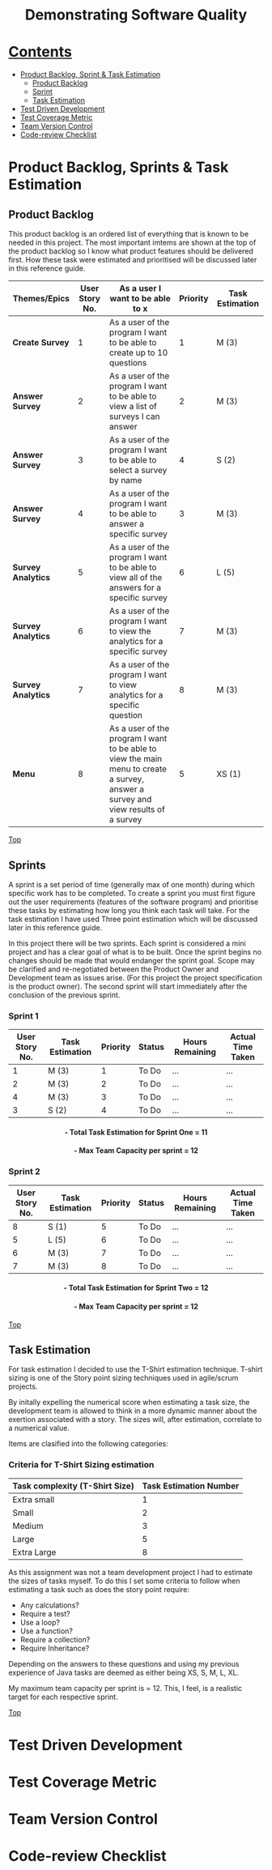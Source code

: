 <h1 align="center">Demonstrating Software Quality</h1>

# [Contents](#contents)

- [Product Backlog, Sprint & Task Estimation](#backlog)
  - [Product Backlog](#backl)
  - [Sprint](#sprin)
  - [Task Estimation](#taskest)
- [Test Driven Development](#tdd)
- [Test Coverage Metric](#tcm)
- [Team Version Control](#tvc)
- [Code-review Checklist](#coderev)

# Product Backlog, Sprints & Task Estimation<a name = "backlog"></a>

## Product Backlog <a name = "backl"></a>

This product backlog is an ordered list of everything that is known to be needed in this project. The most important imtems are shown at the top of the product backlog so I know what product features should be delivered first. How these task were estimated and prioritised will be discussed later in this reference guide. 

| Themes/Epics   | User Story No.    | As a user I want to be able to x  | Priority   | Task Estimation |
| --- | --- | --- | --- | --- |
| **Create Survey** | 1 | As a user of the program I want to be able to create up to 10 questions | 1 | M (3) |
| **Answer Survey** | 2 | As a user of the program I want to be able to view a list of surveys I can answer | 2 | M (3) |
| **Answer Survey** | 3 | As a user of the program I want to be able to select a survey by name | 4 | S (2) |
| **Answer Survey** | 4 | As a user of the program I want to be able to answer a specific survey | 3 | M (3) |
| **Survey Analytics** | 5 | As a user of the program I want to be able to view all of the answers for a specific survey | 6 | L (5) |
| **Survey Analytics** | 6 | As a user of the program I want to view the analytics for a specific survey | 7 | M (3) |
| **Survey Analytics** | 7 | As a user of the program I want to view analytics for a specific question | 8 | M (3) |
| **Menu** | 8 | As a user of the program I want to be able to view the main menu to create a survey, answer a survey and view results of a survey | 5 | XS (1) |

[Top](#contents)
## Sprints <a name = "sprin"></a>
A sprint is a set period of time (generally max of one month) during which specific work has to be completed. To create a sprint you must first figure out the user requirements (features of the software program) and prioritise these tasks by estimating how long you think each task will take. For the task estimation I have used Three point estimation which will be discussed later in this reference guide. 

In this project there will be two sprints. Each sprint is considered a mini project and has a clear goal of what is to be built. Once the sprint begins no changes should be made that would endanger the sprint goal. Scope may be clarified and re-negotiated between the Product Owner and Development team as issues arise. (For this project the project specification is the product owner). The second sprint will start immediately after the conclusion of the previous sprint. 

### Sprint 1
| User Story No.   | Task Estimation   | Priority   | Status   | Hours Remaining | Actual Time Taken |
| --- | --- | --- | --- | --- | --- |
| 1 | M (3) | 1 | To Do | ... | ... |
| 2 |  M (3) | 2 | To Do | ... | ... |
| 4 | M (3) | 3 | To Do | ... | ... |
| 3 | S (2) | 4 | To Do | ... | ... |
<h4 align="center">- Total Task Estimation for Sprint One = 11</h4>
<h4 align="center">- Max Team Capacity per sprint = 12</h4>

### Sprint 2
| User Story No.   | Task Estimation   | Priority   | Status   | Hours Remaining | Actual Time Taken |
| --- | --- | --- | --- | --- | --- |
| 8 | S (1) | 5 | To Do | ... | ... |
| 5 | L (5) | 6 | To Do | ... | ... |
| 6 | M (3) | 7 | To Do | ... | ... |
| 7 | M (3) | 8 | To Do | ... | ... |

<h4 align="center">- Total Task Estimation for Sprint Two = 12</h4>
<h4 align="center">- Max Team Capacity per sprint = 12</h4>

[Top](#contents)

## Task Estimation<a name = "taskest"></a>
For task estimation I decided to use the T-Shirt estimation technique. T-shirt sizing is one of the Story point sizing techniques used in agile/scrum projects.

By initally expelling the numerical score when estimating a task size, the development team is allowed to think in a more dynamic manner about the exertion associated with a story. The sizes will, after estimation, correlate to a numerical value.

Items are clasified into the following categories: 

### Criteria for T-Shirt Sizing estimation
| Task complexity (T-Shirt Size)  | Task Estimation Number | 
| --- | --- | 
| Extra small | 1 | 
| Small |  2 | 
| Medium | 3 | 
| Large | 5 | 
| Extra Large | 8 |

As this assignment was not a team development project I had to estimate the sizes of tasks myself. To do this I set some criteria to follow when estimating a task such as does the story point require:

- Any calculations?
- Require a test?
- Use a loop?
- Use a function?
- Require a collection?
- Require Inheritance?

Depending on the answers to these questions and using my previous experience of Java tasks are deemed as either being XS, S, M, L, XL. 

My maximum team capacity per sprint is = 12. This, I feel, is a realistic target for each respective sprint.

[Top](#contents)
# Test Driven Development<a name = "tdd"></a>

# Test Coverage Metric<a name = "tcm"></a>

# Team Version Control<a name = "tvc"></a>

# Code-review Checklist<a name = "coderev"></a>